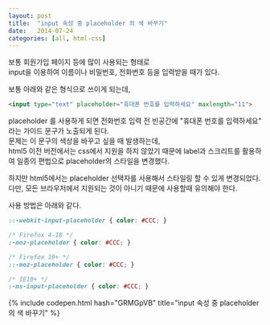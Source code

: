 ```yaml
---
layout: post
title:  "input 속성 중 placeholder 의 색 바꾸기"
date:   2014-07-24
categories: [all, html-css]
---
```


보통 회원가입 페이지 등에 많이 사용되는 형태로<br>
input을 이용하여 이름이나 비밀번호, 전화번호 등을 입력받을 때가 있다.<br>
  
보통 아래와 같은 형식으로 쓰이게 되는데,<br>

```html
<input type="text" placeholder="휴대폰 번호를 입력하세요" maxlength="11">​
```

placeholder 를 사용하게 되면 전화번호 입력 전 빈공간에 "휴대폰 번호를 입력하세요" 라는 가이드 문구가 노출되게 된다.<br>
문제는 이 문구의 색상을 바꾸고 싶을 때 발생하는데,<br>
html5 이전 버전에서는 css에서 지원을 하지 않았기 때문에 label과 스크리트를 활용하여 일종의 편법으로 placeholder의 스타일을 변경했다.<br>
 
 
하지만 html5에서는 placeholder 선택자를 사용해서 스타일링 할 수 있게 변경되었다.<br>
다만, 모든 브라우저에서 지원되는 것이 아니기 때문에 사용할때 유의해야 한다.<br>
  
사용 방법은 아래와 같다.<br>

```css
::-webkit-input-placeholder { color: #CCC; }

/* Firefox 4-18 */
:-moz-placeholder { color: #CCC; }

/* Firefox 19+ */
::-moz-placeholder { color: #CCC; }

/* IE10+ */
:-ms-input-placeholder { color: #CCC; } 
```

{% include codepen.html hash="GRMGpVB" title="input 속성 중 placeholder 의 색 바꾸기" %}
<br><br>